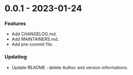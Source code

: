 0.0.1 - 2023-01-24
===================

### Features
- Add CHANGELOG.md.
- Add MAINTAINERS.md.
- Add pre-commit file.

### Updating
- Update README : delete Author and version informations.